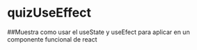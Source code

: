 # quizUseEffect
##Muestra como usar el useState y useEfect para aplicar en un componente funcional de react
